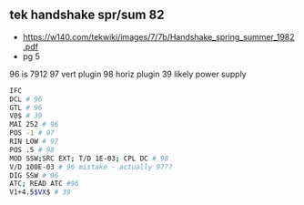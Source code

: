  
## tek handshake spr/sum 82
* https://w140.com/tekwiki/images/7/7b/Handshake_spring_summer_1982.pdf
* pg 5

96 is 7912
97 vert plugin
98 horiz plugin
39 likely power supply
```sh
IFC
DCL # 96
GTL # 96
V0$ # 39
MAI 252 # 96
POS -1 # 97
RIN LOW # 97
POS .5 # 98
MOD SSW;SRC EXT; T/D 1E-03; CPL DC # 98
V/D 100E-03 # 96 mistake - actually 97??
DIG SSW # 96
ATC; READ ATC #96
V1+4.5$VX$ # 39
```

